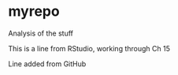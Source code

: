 # myrepo
Analysis of the stuff

This is a line from RStudio, working through Ch 15

Line added from GitHub
